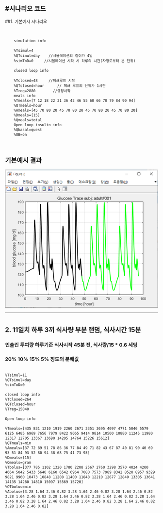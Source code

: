 #시나리오 코드
--------------

##1. 기본예시 시나리오

<pre>
  <code>

    simulation info

    %Tsimul=4
    %QTsimul=day    //시뮬레이션의 길이가 4일
    %simToD=0     //시뮬레이션 시작 시 하루의 시간(자정로부터 분 단위)

    closed loop info

    %Tclosed=48     //폐쇄루프 시작
    %QTclosed=hour      // 폐쇄 루프의 단위가 1시간
    %Treg=2880        //규정시작
    meals info   
    %Tmeals=[7 12 18 22 31 36 42 46 55 60 66 70 79 84 90 94]
    %QTmeals=hour
    %Ameals=[45 70 80 20 45 70 80 20 45 70 80 20 45 70 80 20]
    %Dmeals=[15]
    %Qmeals=total
    Open loop insulin info
    %Qbasal=quest
    %OB=on

  </code>
</pre>
## 기본예시 결과
![normal.png](normal.png)

--------------

#

#

## 2. 11일치 하루  3끼 식사량 부분 랜덤, 식사시간 15분
### 인슐린 투여량 하루기준 식사시작 45분 전, 식사량/15 * 0.6 세팅
### 20% 10% 15% 5% 정도의 분배값
<pre>
<code>
%Tsimul=11
%QTsimul=day
%simToD=0

closed loop info
%Tclosed=264
%QTclosed=hour
%Treg=15840

Open loop info

%Tmeals=[435 831 1210 1919 2260 2671 3351 3695 4097 4771 5046 5579 6125 6485 6969 7656 7979 8422 9065 9414 9814 10500 10880 11245 11980 12317 12705 13367 13690 14205 14764 15226 15612]
%QTmeals=min
%Ameals=[37 72 89 51 78 86 36 77 84 49 71 82 43 67 87 40 81 90 40 69 93 51 84 93 52 80 94 38 68 75 41 73 93]
%Dmeals=[15]
%Qmeals=gram
%Tbolus=[377 785 1102 1320 1780 2208 2567 2760 3298 3570 4024 4200 4664 5042 5433 5640 6160 6542 6964 7080 7573 7989 8342 8520 8957 9329 9821 9960 10473 10848 11208 11400 11848 12210 12677 12840 13305 13641 14135 14280 14810 15097 15569 15720]
%QTbolus=min
%Abolus=[3.28 1.64 2.46 0.82 3.28 1.64 2.46 0.82 3.28 1.64 2.46 0.82 3.28 1.64 2.46 0.82 3.28 1.64 2.46 0.82 3.28 1.64 2.46 0.82 3.28 1.64 2.46 0.82 3.28 1.64 2.46 0.82 3.28 1.64 2.46 0.82 3.28 1.64 2.46 0.82 3.28 1.64 2.46 0.82]
</code>
</pre>
